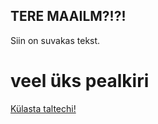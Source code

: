  <!DOCTYPE html>
<h2>TERE MAAILM?!?!</h2>
<p>Siin on suvakas tekst.</p>
<h1>veel üks pealkiri</h1>
 <a href="https://www.taltech.ee">Külasta taltechi!</a> 
